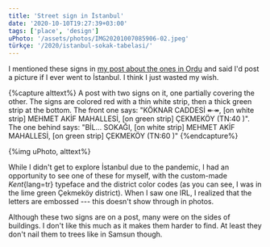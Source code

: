 ```yaml
---
title: 'Street sign in İstanbul'
date: '2020-10-10T19:27:39+03:00'
tags: ['place', 'design']
uPhoto: '/assets/photos/IMG20201007085906-02.jpeg'
türkçe: '/2020/istanbul-sokak-tabelasi/'
---
```


I mentioned these signs in [my post about the ones in Ordu][ordu-street-sign] and said I'd post a picture if I ever went to İstanbul. I think I just wasted my wish.

<!-- endexcerpt -->

{%capture alttext%}
A post with two signs on it, one partially covering the other. The signs are colored red with a thin white strip, then a thick green strip at the bottom.
The front one says:
"KÖKNAR CADDESİ ↞↠, [on white strip] MEHMET AKİF MAHALLESİ, [on green strip] ÇEKMEKÖY (TN:40 )".
The one behind says:
"BİL... SOKAĞI, [on white strip] MEHMET AKİF MAHALLESİ, [on green strip] ÇEKMEKÖY (TN:60 )"
{%endcapture%}

{%img uPhoto, alttext%}

While I didn't get to explore İstanbul due to the pandemic, I had an opportunity to see one of these for myself, with the custom-made _Kent_{lang=tr} typeface and the district color codes (as you can see, I was in the lime green Çekmeköy district). When I saw one IRL, I realized that the letters are embossed --- this doesn't show through in photos.

Although these two signs are on a post, many were on the sides of buildings. I don't like this much as it makes them harder to find. At least they don't nail them to trees like in Samsun though.

[ordu-street-sign]:		/2020/ordu-street-sign/
